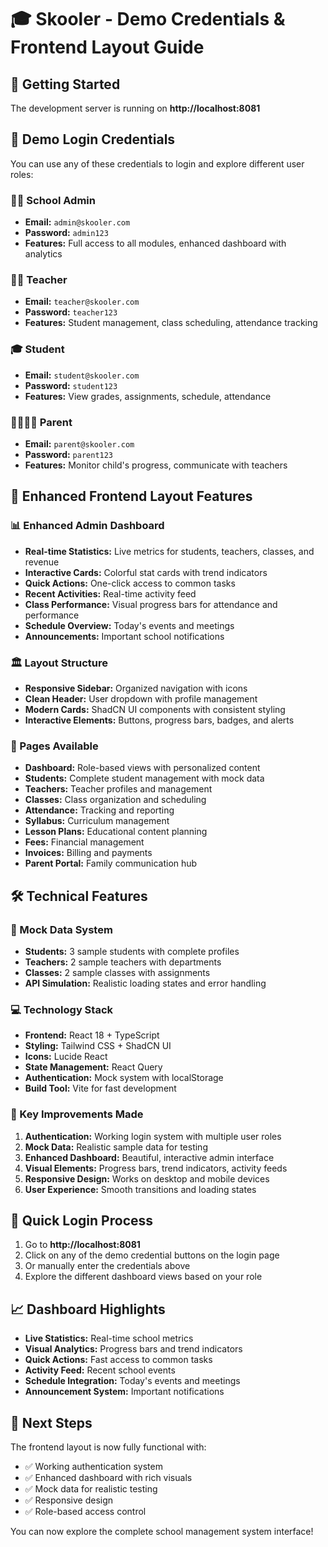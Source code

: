 # 🎓 Skooler - Demo Credentials & Frontend Layout Guide

## 🚀 Getting Started

The development server is running on **http://localhost:8081**

## 🔐 Demo Login Credentials

You can use any of these credentials to login and explore different user roles:

### 👨‍💼 School Admin
- **Email:** `admin@skooler.com`
- **Password:** `admin123`
- **Features:** Full access to all modules, enhanced dashboard with analytics

### 👩‍🏫 Teacher
- **Email:** `teacher@skooler.com`
- **Password:** `teacher123`
- **Features:** Student management, class scheduling, attendance tracking

### 🎓 Student
- **Email:** `student@skooler.com`
- **Password:** `student123`
- **Features:** View grades, assignments, schedule, attendance

### 👨‍👩‍👧‍👦 Parent
- **Email:** `parent@skooler.com`
- **Password:** `parent123`
- **Features:** Monitor child's progress, communicate with teachers

## 🎨 Enhanced Frontend Layout Features

### 📊 Enhanced Admin Dashboard
- **Real-time Statistics:** Live metrics for students, teachers, classes, and revenue
- **Interactive Cards:** Colorful stat cards with trend indicators
- **Quick Actions:** One-click access to common tasks
- **Recent Activities:** Real-time activity feed
- **Class Performance:** Visual progress bars for attendance and performance
- **Schedule Overview:** Today's events and meetings
- **Announcements:** Important school notifications

### 🏛️ Layout Structure
- **Responsive Sidebar:** Organized navigation with icons
- **Clean Header:** User dropdown with profile management
- **Modern Cards:** ShadCN UI components with consistent styling
- **Interactive Elements:** Buttons, progress bars, badges, and alerts

### 📱 Pages Available
- **Dashboard:** Role-based views with personalized content
- **Students:** Complete student management with mock data
- **Teachers:** Teacher profiles and management
- **Classes:** Class organization and scheduling
- **Attendance:** Tracking and reporting
- **Syllabus:** Curriculum management
- **Lesson Plans:** Educational content planning
- **Fees:** Financial management
- **Invoices:** Billing and payments
- **Parent Portal:** Family communication hub

## 🛠️ Technical Features

### 🔧 Mock Data System
- **Students:** 3 sample students with complete profiles
- **Teachers:** 2 sample teachers with departments
- **Classes:** 2 sample classes with assignments
- **API Simulation:** Realistic loading states and error handling

### 💻 Technology Stack
- **Frontend:** React 18 + TypeScript
- **Styling:** Tailwind CSS + ShadCN UI
- **Icons:** Lucide React
- **State Management:** React Query
- **Authentication:** Mock system with localStorage
- **Build Tool:** Vite for fast development

### 🎯 Key Improvements Made
1. **Authentication:** Working login system with multiple user roles
2. **Mock Data:** Realistic sample data for testing
3. **Enhanced Dashboard:** Beautiful, interactive admin interface
4. **Visual Elements:** Progress bars, trend indicators, activity feeds
5. **Responsive Design:** Works on desktop and mobile devices
6. **User Experience:** Smooth transitions and loading states

## 🔄 Quick Login Process

1. Go to **http://localhost:8081**
2. Click on any of the demo credential buttons on the login page
3. Or manually enter the credentials above
4. Explore the different dashboard views based on your role

## 📈 Dashboard Highlights

- **Live Statistics:** Real-time school metrics
- **Visual Analytics:** Progress bars and trend indicators
- **Quick Actions:** Fast access to common tasks
- **Activity Feed:** Recent school events
- **Schedule Integration:** Today's events and meetings
- **Announcement System:** Important notifications

## 🎉 Next Steps

The frontend layout is now fully functional with:
- ✅ Working authentication system
- ✅ Enhanced dashboard with rich visuals
- ✅ Mock data for realistic testing
- ✅ Responsive design
- ✅ Role-based access control

You can now explore the complete school management system interface!